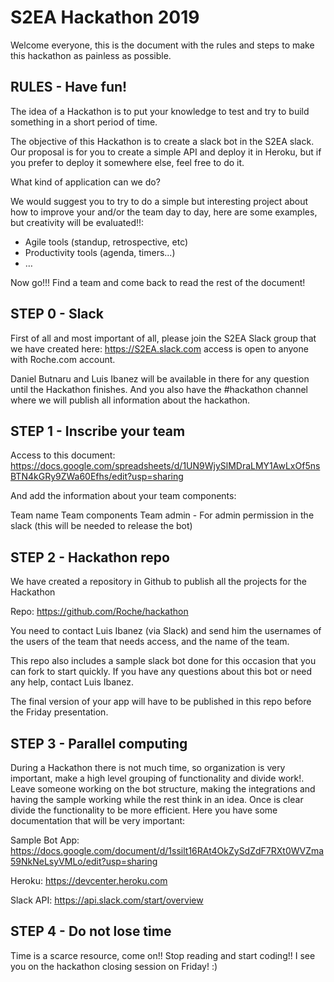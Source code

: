 # S2EA Hackathon 2019

Welcome everyone, this is the document with the rules and steps to make this hackathon as painless as possible. 

## RULES - Have fun!

The idea of a Hackathon is to put your knowledge to test and try to build something in a short period of time. 

The objective of this Hackathon is to create a slack bot in the S2EA slack. Our proposal is for you to create a simple API and deploy it in Heroku, but if you prefer to deploy it somewhere else, feel free to do it.

What kind of application can we do?

We would suggest you to try to do a simple but interesting project about how to improve your and/or the team day to day, here are some examples, but creativity will be evaluated!!:
* Agile tools (standup, retrospective, etc)
* Productivity tools (agenda, timers...)
* …

Now go!!! Find a team and come back to read the rest of the document!

## STEP 0 - Slack

First of all and most important of all, please join the S2EA Slack group that we have created here: https://S2EA.slack.com access is open to anyone with Roche.com account.

Daniel Butnaru and Luis Ibanez will be available in there for any question until the Hackathon finishes. And you also have the #hackathon channel where we will publish all information about the hackathon.

## STEP 1 - Inscribe your team
Access to this document: https://docs.google.com/spreadsheets/d/1UN9WjySlMDraLMY1AwLxOf5nsBTN4kGRy9ZWa60Efhs/edit?usp=sharing

And add the information about your team components:

Team name
Team components
Team admin - For admin permission in the slack (this will be needed to release the bot)

## STEP 2 - Hackathon repo
We have created a repository in Github to publish all the projects for the Hackathon

Repo: https://github.com/Roche/hackathon

You need to contact Luis Ibanez (via Slack) and send him the usernames of the users of the team that needs access, and the name of the team.

This repo also includes a sample slack bot done for this occasion that you can fork to start quickly. If you have any questions about this bot or need any help, contact Luis Ibanez.  

The final version of your app will have to be published in this repo before the Friday presentation.


## STEP 3 - Parallel computing
During a Hackathon there is not much time, so organization is very important, make a high level grouping of functionality and divide work!. Leave someone working on the bot structure, making the integrations and having the sample working while the rest think in an idea. Once is clear divide the functionality to be more efficient. Here you have some documentation that will be very important:

Sample Bot App: https://docs.google.com/document/d/1ssilt16RAt4OkZySdZdF7RXt0WVZma59NkNeLsyVMLo/edit?usp=sharing

Heroku: https://devcenter.heroku.com

Slack API: https://api.slack.com/start/overview

## STEP 4 - Do not lose time
Time is a scarce resource, come on!! Stop reading and start coding!! I see you on the hackathon closing session on Friday! :)

